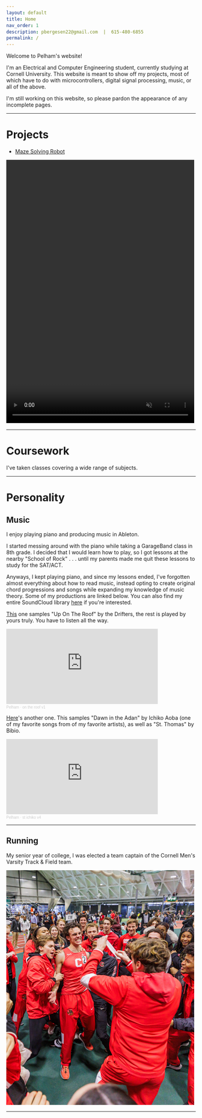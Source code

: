 ```yaml
---
layout: default
title: Home
nav_order: 1
description: pbergesen22@gmail.com  |  615-480-6855
permalink: /
---
```

Welcome to Pelham's website!

I'm an Electrical and Computer Engineering student, currently studying at Cornell University. This website is meant to show off my projects, most of which have to do  with microcontrollers, digital signal processing, music, or all of the above. 

I'm still working on this website, so please pardon the appearance of any incomplete pages.


* * *

# Projects

- [Maze Solving Robot](LAB4.MD)
    
<video width="500" height="700" src="IMG_6084.mp4" type="video/mp4" preload="auto" autoplay muted loop>
</video>


* * *

# Coursework

I've taken classes covering a wide range of subjects.


* * * 

# Personality

## Music

I enjoy playing piano and producing music in Ableton. 

I started messing around with the piano while taking a GarageBand class in 8th grade. I decided that I would learn  how to play, so I got lessons at the nearby "School of Rock" . . . until my parents made me quit these lessons to study for the SAT/ACT. 

Anyways, I kept playing piano, and since my lessons ended, I've forgotten almost everything about how to read music, instead opting to create original chord progressions and songs while expanding my knowledge of music theory. Some of my productions are linked below. You can also find my entire SoundCloud library [here](https://soundcloud.com/pelhamb) if you're interested.

[This](https://on.soundcloud.com/Kyiva) one samples "Up On The Roof" by the Drifters, the rest is played by yours truly. You have to listen all the way.

<iframe width="80%" height="200" scrolling="no" frameborder="no" allow="autoplay" src="https://w.soundcloud.com/player/?url=https%3A//api.soundcloud.com/tracks/1656904323&color=%23ff5500&auto_play=false&hide_related=false&show_comments=true&show_user=true&show_reposts=false&show_teaser=true&visual=true"></iframe><div style="font-size: 10px; color: #cccccc;line-break: anywhere;word-break: normal;overflow: hidden;white-space: nowrap;text-overflow: ellipsis; font-family: Interstate,Lucida Grande,Lucida Sans Unicode,Lucida Sans,Garuda,Verdana,Tahoma,sans-serif;font-weight: 100;"><a href="https://soundcloud.com/pelhamb" title="Pelham" target="_blank" style="color: #cccccc; text-decoration: none;">Pelham</a> · <a href="https://soundcloud.com/pelhamb/on-the-roof-v1" title="on the roof v1" target="_blank" style="color: #cccccc; text-decoration: none;">on the roof v1</a></div>

[Here](https://on.soundcloud.com/e7UPp)'s another one. This samples "Dawn in the Adan" by Ichiko Aoba (one of my favorite songs from of my favorite artists), as well as "St. Thomas" by Bibio.

<iframe width="80%" height="200" scrolling="no" frameborder="no" allow="autoplay" src="https://w.soundcloud.com/player/?url=https%3A//api.soundcloud.com/tracks/1450834441&color=%23ff5500&auto_play=false&hide_related=false&show_comments=true&show_user=true&show_reposts=false&show_teaser=true&visual=true"></iframe><div style="font-size: 10px; color: #cccccc;line-break: anywhere;word-break: normal;overflow: hidden;white-space: nowrap;text-overflow: ellipsis; font-family: Interstate,Lucida Grande,Lucida Sans Unicode,Lucida Sans,Garuda,Verdana,Tahoma,sans-serif;font-weight: 100;"><a href="https://soundcloud.com/pelhamb" title="Pelham" target="_blank" style="color: #cccccc; text-decoration: none;">Pelham</a> · <a href="https://soundcloud.com/pelhamb/st-ichiko-v3" title="st ichiko v4" target="_blank" style="color: #cccccc; text-decoration: none;">st ichiko v4</a></div>


* * * 

## Running

 My senior year of college, I was elected a team captain of the Cornell Men's Varsity Track & Field team.

 <img src="SASH4.jpeg" height="624" width="500">


 * * * 